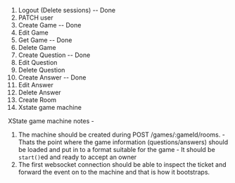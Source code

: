 1. Logout (Delete sessions) -- Done
2. PATCH user
3. Create Game              -- Done
4. Edit Game
5. Get Game                 -- Done
6. Delete Game
7. Create Question          -- Done
8. Edit Question
9. Delete Question
10. Create Answer           -- Done
11. Edit Answer
12. Delete Answer
13. Create Room 
14. Xstate game machine


XState game machine notes - 
  1. The machine should be created during POST /games/:gameId/rooms. 
    - Thats the point where the game information (questions/answers) should be loaded and put in to a format suitable for the game
    - It should be `start()`ed and ready to accept an owner
  2. The first websocket connection should be able to inspect the ticket and forward the event on to the machine and that is how it bootstraps.